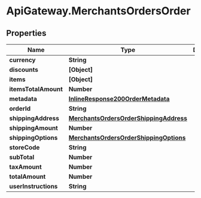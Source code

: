 # ApiGateway.MerchantsOrdersOrder

## Properties

Name | Type | Description | Notes
------------ | ------------- | ------------- | -------------
**currency** | **String** |  | 
**discounts** | **[Object]** |  | 
**items** | **[Object]** |  | 
**itemsTotalAmount** | **Number** |  | 
**metadata** | [**InlineResponse200OrderMetadata**](InlineResponse200OrderMetadata.md) |  | 
**orderId** | **String** |  | 
**shippingAddress** | [**MerchantsOrdersOrderShippingAddress**](MerchantsOrdersOrderShippingAddress.md) |  | 
**shippingAmount** | **Number** |  | 
**shippingOptions** | [**MerchantsOrdersOrderShippingOptions**](MerchantsOrdersOrderShippingOptions.md) |  | 
**storeCode** | **String** |  | 
**subTotal** | **Number** |  | 
**taxAmount** | **Number** |  | 
**totalAmount** | **Number** |  | 
**userInstructions** | **String** |  | 


